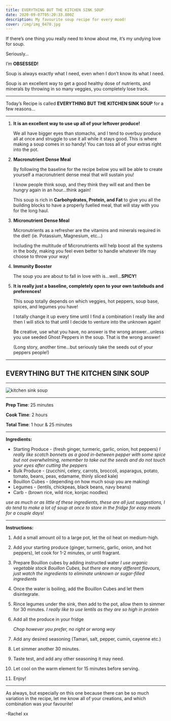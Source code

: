 ```yaml
---
title: EVERYTHING BUT THE KITCHEN SINK SOUP
date: 2020-09-07T05:20:33.800Z
description: My favourite soup recipe for every mood!
cover: /img/img_0470.jpg
---
```

If there’s one thing you really need to know about me, it’s my undying love for soup. 

Seriously…


I’m **OBSESSED!**


Soup is always exactly what I need, even when I don’t know its what I need.


Soup is an excellent way to get a good healthy dose of nutrients, and minerals by throwing in so many veggies, you completely lose track. 


- - -


Today’s Recipe is called **EVERYTHING BUT THE KITCHEN SINK SOUP** for a few reasons…


- - -


1. **It is an excellent way to use up all of your leftover produce!**
  

   We all have bigger eyes than stomachs, and I tend to overbuy produce all at once and struggle to use it all while it stays good. This is where making a soup comes in so handy! You can toss all of your extras right into the pot.


2. **Macronutrient Dense Meal**
  

   By following the baseline for the recipe below you will be able to create yourself a macronutrient dense meal that will sustain you!

   I know people think soup, and they think they will eat and then be hungry again in an hour…think again! 
  

   This soup is rich in **Carbohydrates, Protein, and Fat** to give you all the building blocks to have a properly fuelled meal, that will stay with you for the long haul.


3. **Micronutrient Dense Meal**
  

   Micronutrients as a refresher are the vitamins and minerals required in the diet! (ie. Potassium, Magnesium, etc…)

   Including the multitude of Micronutrients will help boost all the systems in the body, making you feel even better to handle whatever life may choose to throw your way!


4. **Immunity Booster**
  

   The soup you are about to fall in love with is…well…**SPICY!**


5. **It is really just a baseline, completely open to your own tastebuds and preferences!**
  

   This soup totally depends on which veggies, hot peppers, soup base, spices, and legumes you have!
  

   I totally change it up every time until I find a combination I really like and then I will stick to that until I decide to venture into the unknown again! 
  

   Be creative, use what you have, no answer is the wrong answer…unless you use seeded Ghost Peppers in the soup. That is the wrong answer! 
  

   (Long story, another time…but seriously take the seeds out of your peppers people!)


- - -


## EVERYTHING BUT THE KITCHEN SINK SOUP


- - -


![kitchen sink soup](/img/img_0470.jpg)


---


**Prep Time**: 25 minutes


**Cook Time**: 2 hours


**Total Time**: 1 hour & 25 minutes



- - -

**Ingredients:**


* Starting Produce \- (fresh ginger, turmeric, garlic, onion, hot peppers) 
 *I really like scotch bonnets as a good in-between pepper with some spice but not overwhelming, remember to take out the seeds and do not touch your eyes after cutting the peppers*
* Bulk Produce \- (zucchini, celery, carrots, broccoli, asparagus, potato, tomato, beans, peas, edamame, thinly sliced kale)
* Bouillon Cubes \- (depending on how much soup you are making)
* Legumes \- (lentils, chickpeas, black beans, navy beans)
* Carb \- (brown rice, wild rice, konjac noodles)


*use as much or as little of these ingredients, these are all just suggestions, I do tend to make a lot of soup at once to store in the fridge for easy meals for a couple days!*


- - -

**Instructions:**


1. Add a small amount oil to a large pot, let the oil heat on medium-high.
2. Add your starting produce (ginger, turmeric, garlic, onion, and hot peppers), let cook for 1-2 minutes, or until fragrant.
3. Prepare Bouillon cubes by adding instructed water 
  *I use organic vegetable stock Bouillon Cubes, but there are many different flavours, just watch the ingredients to eliminate unknown or sugar-filled ingredients*

4. Once the water is boiling, add the Bouillon Cubes and let them disintegrate.
5. Rince legumes under the sink, then add to the pot, allow them to simmer for 30 minutes.
     *I really like to use lentils as they are so high in protein*

6. Add all the produce in your fridge 
  
     *Chop however you prefer, no right or wrong way*
     
7. Add any desired seasoning (Tamari, salt, pepper, cumin, cayenne etc.)
8. Let simmer another 30 minutes.
9. Taste test, and add any other seasoning it may need.
10. Let cool on the warm element for 15 minutes before serving.
11. Enjoy!


- - -


As always, but especially on this one because there can be so much variation in the recipe, let me know all of your creations, and which combination was your favourite!


\-Rachel xx